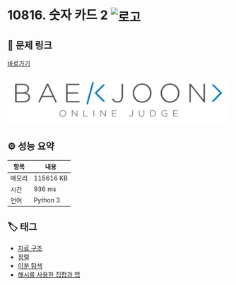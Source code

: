 # 10816. 숫자 카드 2 <img src="https://d2gd6pc034wcta.cloudfront.net/tier/7.svg" alt="로고" height="32" style="vertical-align: middle;" />

## 🔗 문제 링크

[바로가기](https://www.acmicpc.net/problem/10816)

![백준 로고](../../images/boj.png)

## ⚙️ 성능 요약

| 항목   | 내용      |
| ------ | --------- |
| 메모리 | 115616 KB |
| 시간   | 936 ms    |
| 언어   | Python 3  |

## 🏷️ 태그

- [자료 구조](https://www.acmicpc.net/problemset?sort=ac_desc&algo=175)
- [정렬](https://www.acmicpc.net/problemset?sort=ac_desc&algo=97)
- [이분 탐색](https://www.acmicpc.net/problemset?sort=ac_desc&algo=12)
- [해시를 사용한 집합과 맵](https://www.acmicpc.net/problemset?sort=ac_desc&algo=136)
